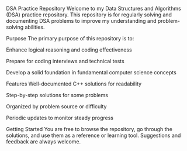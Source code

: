 DSA Practice Repository
Welcome to my Data Structures and Algorithms (DSA) practice repository. This repository is for regularly solving and documenting DSA problems to improve my understanding and problem-solving abilities.

Purpose
The primary purpose of this repository is to:

Enhance logical reasoning and coding effectiveness

Prepare for coding interviews and technical tests

Develop a solid foundation in fundamental computer science concepts

Features
Well-documented C++ solutions for readability

Step-by-step solutions for some problems

Organized by problem source or difficulty

Periodic updates to monitor steady progress

Getting Started
You are free to browse the repository, go through the solutions, and use them as a reference or learning tool. Suggestions and feedback are always welcome.
